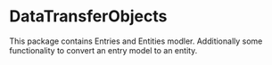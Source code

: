 # DataTransferObjects

This package contains Entries and Entities modler. Additionally some functionality to convert an entry model to an entity.
